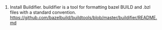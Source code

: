 1. Install Buildifier. buildifier is a tool for formatting bazel BUILD and .bzl files with a standard convention. https://github.com/bazelbuild/buildtools/blob/master/buildifier/README.md